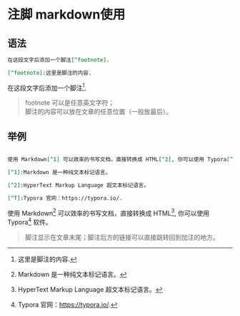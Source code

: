 # 注脚 markdown使用

## 语法

```markdown
在这段文字后添加一个脚注[^footnote].

[^footnote]:这里是脚注的内容.
```

在这段文字后添加一个脚注[^footnote].

[^footnote]:这里是脚注的内容.

>footnote 可以是任意英文字符；<br>
>脚注的内容可以放在文章的任意位置（一般放最后）。

## 举例

```markdown

使用 Markdown[^1] 可以效率的书写文档，直接转换成 HTML[^2], 你可以使用 Typora[^T] 软件。

[^1]:Markdown 是一种纯文本标记语言。

[^2]:HyperText Markup Language 超文本标记语言。

[^T]:Typora 官网：https://typora.io/.

```

使用 Markdown[^1] 可以效率的书写文档，直接转换成 HTML[^2], 你可以使用 Typora[^T] 软件。

[^1]:Markdown 是一种纯文本标记语言。

[^2]:HyperText Markup Language 超文本标记语言。

[^T]:Typora 官网：https://typora.io/.

> 脚注显示在文章末尾；脚注后方的链接可以直接跳转回到加注的地方。



